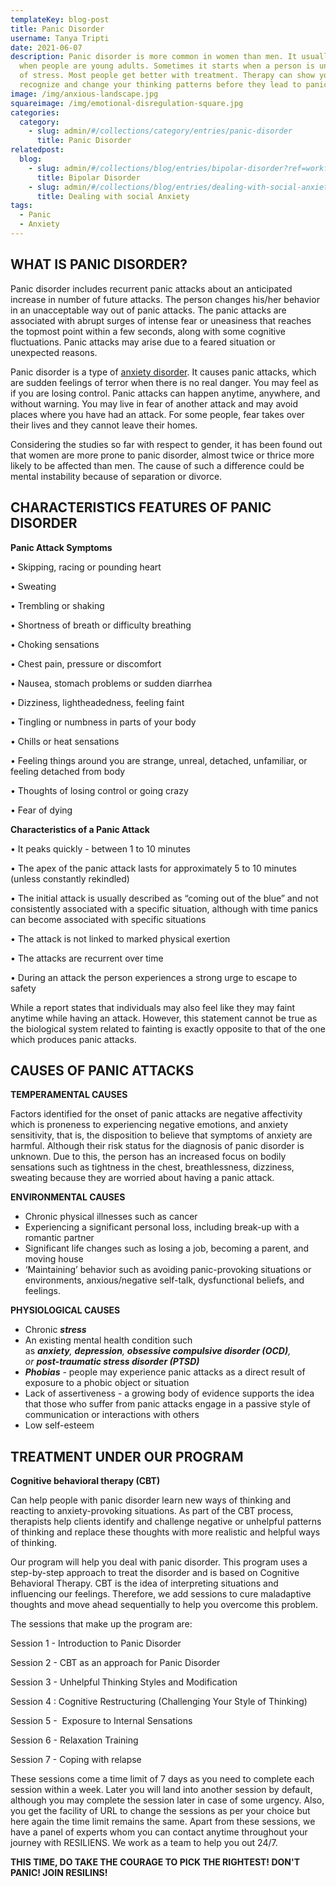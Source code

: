```yaml
---
templateKey: blog-post
title: Panic Disorder
username: Tanya Tripti
date: 2021-06-07
description: Panic disorder is more common in women than men. It usually starts
  when people are young adults. Sometimes it starts when a person is under a lot
  of stress. Most people get better with treatment. Therapy can show you how to
  recognize and change your thinking patterns before they lead to panic.
image: /img/anxious-landscape.jpg
squareimage: /img/emotional-disregulation-square.jpg
categories:
  category:
    - slug: admin/#/collections/category/entries/panic-disorder
      title: Panic Disorder
relatedpost:
  blog:
    - slug: admin/#/collections/blog/entries/bipolar-disorder?ref=workflow
      title: Bipolar Disorder
    - slug: admin/#/collections/blog/entries/dealing-with-social-anxiety?ref=workflow
      title: Dealing with social Anxiety
tags:
  - Panic
  - Anxiety
---
```

<!--StartFragment-->

## **WHAT IS PANIC DISORDER?**

Panic disorder includes recurrent panic attacks about an  anticipated increase in number of future attacks. The person changes his/her behavior in an unacceptable way out of panic attacks. The panic attacks are associated with abrupt surges of intense fear or uneasiness that reaches the topmost point within a few seconds, along with some cognitive fluctuations. Panic attacks may arise due to a feared situation or unexpected reasons.

Panic disorder is a type of [anxiety disorder](https://medlineplus.gov/anxiety.html). It causes panic attacks, which are sudden feelings of terror when there is no real danger. You may feel as if you are losing control. Panic attacks can happen anytime, anywhere, and without warning. You may live in fear of another attack and may avoid places where you have had an attack. For some people, fear takes over their lives and they cannot leave their homes.

Considering the studies so far with respect to gender, it has been found out that women are more prone to panic disorder, almost twice or thrice more likely to be affected than men. The cause of such a difference could be mental instability because of separation or divorce.

## **CHARACTERISTICS FEATURES OF PANIC DISORDER**

**Panic Attack Symptoms** 

• Skipping, racing or pounding heart

• Sweating 

• Trembling or shaking 

• Shortness of breath or difficulty breathing 

• Choking sensations 

• Chest pain, pressure or discomfort 

• Nausea, stomach problems or sudden diarrhea 

• Dizziness, lightheadedness, feeling faint 

• Tingling or numbness in parts of your body 

• Chills or heat sensations 

• Feeling things around you are strange, unreal, detached, unfamiliar, or feeling detached from body 

• Thoughts of losing control or going crazy 

• Fear of dying 

**Characteristics of a Panic Attack** 

• It peaks quickly - between 1 to 10 minutes 

• The apex of the panic attack lasts for approximately 5 to 10 minutes (unless constantly rekindled) 

• The initial attack is usually described as “coming out of the blue” and not consistently associated with a specific situation, although with time panics can become associated with specific situations 

• The attack is not linked to marked physical exertion 

• The attacks are recurrent over time 

• During an attack the person experiences a strong urge to escape to safety 

While a report states that individuals may also feel like they may faint anytime while having an attack. However, this statement cannot be true as the biological system related to fainting is exactly opposite to that of the one which produces panic attacks.

## **CAUSES OF PANIC ATTACKS**

**TEMPERAMENTAL CAUSES**

Factors identified for the onset of panic attacks are negative affectivity which is proneness to experiencing negative emotions, and anxiety sensitivity, that is, the disposition to believe that symptoms of anxiety are harmful. Although their risk status for the diagnosis of panic disorder is unknown. Due to this, the person has an increased focus on bodily sensations such as tightness in the chest, breathlessness, dizziness, sweating because they are worried about having a panic attack.

**ENVIRONMENTAL CAUSES**

* Chronic physical illnesses such as cancer
* Experiencing a significant personal loss, including break-up with a romantic partner
* Significant life changes such as losing a job, becoming a parent, and moving house
* ‘Maintaining’ behavior such as avoiding panic-provoking situations or environments, anxious/negative self-talk, dysfunctional beliefs, and feelings.

**PHYSIOLOGICAL CAUSES**

* Chronic ***stress***
* An existing mental health condition such as ***anxiety**, **depression**, **obsessive compulsive disorder (OCD)**, or **post-traumatic stress disorder (PTSD)***
* ***Phobias*** - people may experience panic attacks as a direct result of exposure to a phobic object or situation
* Lack of assertiveness - a growing body of evidence supports the idea that those who suffer from panic attacks engage in a passive style of communication or interactions with others
* Low self-esteem

## **TREATMENT UNDER OUR PROGRAM**

**Cognitive behavioral therapy (CBT)** 

Can help people with panic disorder learn new ways of thinking and reacting to anxiety-provoking situations. As part of the CBT process, therapists help clients identify and challenge negative or unhelpful patterns of thinking and replace these thoughts with more realistic and helpful ways of thinking.

Our program will help you deal with panic disorder. This program uses a step-by-step approach to treat the disorder and is based on Cognitive Behavioral Therapy. CBT is the idea of interpreting situations and influencing our feelings. Therefore, we add sessions to cure maladaptive thoughts and move ahead sequentially to help you overcome this problem.

The sessions that make up the program are: 

Session 1 - Introduction to Panic Disorder

Session 2 - CBT as an approach for Panic Disorder

Session 3 - Unhelpful Thinking Styles and Modification

Session 4 : Cognitive Restructuring (Challenging Your Style of Thinking)

Session 5 -  Exposure to Internal Sensations

Session 6 - Relaxation Training

Session 7 - Coping with relapse

These sessions come a time limit of 7 days as you need to complete each session within a week. Later you will land into another session by default, although you may complete the session later in case of some urgency. Also, you get the facility of URL to change the sessions as per your choice but here again the time limit remains the same. Apart from these sessions, we have a panel of experts whom you can contact anytime throughout your journey with RESILIENS. We work as a team to help you out 24/7. 

**THIS TIME, DO TAKE THE COURAGE TO PICK THE RIGHTEST! DON'T PANIC! JOIN RESILINS!**

<!--EndFragment-->